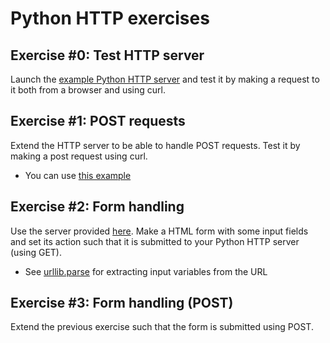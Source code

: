 # Python HTTP exercises

## Exercise #0: Test HTTP server

Launch the [example Python HTTP server](../../../examples/python/http/server.py) and test it by making a request to it both from a browser and using curl.


## Exercise #1: POST requests

Extend the HTTP server to be able to handle POST requests.
Test it by making a post request using curl.
* You can use [this example](https://blog.anvileight.com/posts/simple-python-http-server/#do-get)

## Exercise #2: Form handling

Use the server provided [here](exercise2.py).
Make a HTML form with some input fields and set its action such that it is submitted to your Python HTTP server (using GET). 

  - See [urllib.parse](https://docs.python.org/3/library/urllib.parse.html) for extracting input variables from the URL


## Exercise #3: Form handling (POST)

Extend the previous exercise such that the form is submitted using POST.
